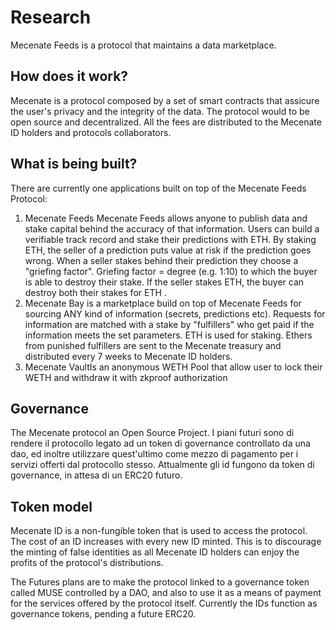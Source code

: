 # Research

Mecenate Feeds is a protocol that maintains a data marketplace.

## How does it work?

Mecenate is a protocol composed by a set of smart contracts that assicure the user's privacy and the integrity of the data. The protocol would to be open source and decentralized. All the fees are distributed to the Mecenate ID holders and protocols collaborators.

## What is being built?

There are currently one applications built on top of the Mecenate Feeds Protocol:

1. Mecenate Feeds Mecenate Feeds allows anyone to publish data and stake capital behind the accuracy of that information. Users can build a verifiable track record and stake their predictions with ETH. By staking ETH, the seller of a prediction puts value at risk if the prediction goes wrong. When a seller stakes behind their prediction they choose a "griefing factor". Griefing factor = degree (e.g. 1:10) to which the buyer is able to destroy their stake. If the seller stakes ETH, the buyer can destroy both their stakes for ETH .
2. Mecenate Bay is a marketplace build on top of Mecenate Feeds for sourcing ANY kind of information (secrets, predictions etc). Requests for information are matched with a stake by "fulfillers" who get paid if the information meets the set parameters. ETH is used for staking. Ethers from punished fulfillers are sent to the Mecenate treasury and distributed every 7 weeks to Mecenate ID holders.
3. Mecenate VaultIs an anonymous WETH Pool that allow user to lock their WETH and withdraw it with zkproof authorization

## Governance

The Mecenate protocol an Open Source Project. I piani futuri sono di rendere il protocollo legato ad un token di governance controllato da una dao, ed inoltre utilizzare quest'ultimo come mezzo di pagamento per i servizi offerti dal protocollo stesso. Attualmente gli id fungono da token di governance, in attesa di un ERC20 futuro.

## Token model

Mecenate ID is a non-fungible token that is used to access the protocol. The cost of an ID increases with every new ID minted. This is to discourage the minting of false identities as all Mecenate ID holders can enjoy the profits of the protocol's distributions.

The Futures plans are to make the protocol linked to a governance token called MUSE controlled by a DAO, and also to use it as a means of payment for the services offered by the protocol itself. Currently the IDs function as governance tokens, pending a future ERC20.
